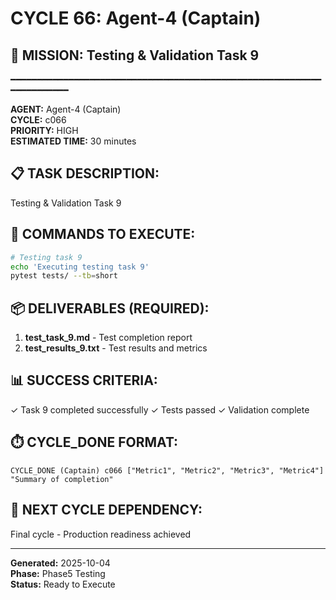 # CYCLE 66: Agent-4 (Captain)

## 🎯 MISSION: Testing & Validation Task 9
━━━━━━━━━━━━━━━━━━━━━━━━━━━━━━━━━━━━━━━━━━━━━━━━━━━━━━━━━━━━━━━━━━━━━━

**AGENT:** Agent-4 (Captain)  
**CYCLE:** c066  
**PRIORITY:** HIGH  
**ESTIMATED TIME:** 30 minutes  


## 📋 TASK DESCRIPTION:
Testing & Validation Task 9

## 🔧 COMMANDS TO EXECUTE:
```bash
# Testing task 9
echo 'Executing testing task 9'
pytest tests/ --tb=short
```

## 📦 DELIVERABLES (REQUIRED):
1. **test_task_9.md** - Test completion report
2. **test_results_9.txt** - Test results and metrics

## 📊 SUCCESS CRITERIA:
✓ Task 9 completed successfully
✓ Tests passed
✓ Validation complete

## ⏱️ CYCLE_DONE FORMAT:
```
CYCLE_DONE (Captain) c066 ["Metric1", "Metric2", "Metric3", "Metric4"] "Summary of completion"
```

## 📝 NEXT CYCLE DEPENDENCY:
Final cycle - Production readiness achieved

---

**Generated:** 2025-10-04  
**Phase:** Phase5 Testing  
**Status:** Ready to Execute

